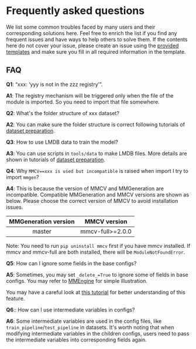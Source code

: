 # Frequently asked questions

We list some common troubles faced by many users and their corresponding
solutions here. Feel free to enrich the list if you find any frequent issues
and have ways to help others to solve them. If the contents here do not cover
your issue, please create an issue using the
[provided templates](https://github.com/open-mmlab/mmediting/issues/new/choose)
and make sure you fill in all required information in the template.

## FAQ

**Q1**: “xxx: ‘yyy is not in the zzz registry’”.

**A1**: The registry mechanism will be triggered only when the file of the module is imported. So you need to import that file somewhere.

**Q2**: What's the folder structure of xxx dataset?

**A2**: You can make sure the folder structure is correct following tutorials of [dataset preparation](user_guides/dataset_prepare.md).

**Q3**: How to use LMDB data to train the model?

**A3**:  You can use scripts in `tools/data` to make LMDB files. More details are shown in tutorials of [dataset preparation](user_guides/dataset_prepare.md).

**Q4**: Why `MMCV==xxx is used but incompatible` is raised when import I try to import `mmgen`?

**A4**:
This is because the version of MMCV and MMGeneration are incompatible. Compatible MMGeneration and MMCV versions are shown as below. Please choose the correct version of MMCV to avoid installation issues.

| MMGeneration version |   MMCV version   |
| :------------------: | :--------------: |
|        master        | mmcv-full>=2.0.0 |

Note: You need to run `pip uninstall mmcv` first if you have mmcv installed.
If mmcv and mmcv-full are both installed, there will be `ModuleNotFoundError`.

**Q5**: How can I ignore some fields in the base configs?

**A5**:
Sometimes, you may set `_delete_=True` to ignore some of fields in base configs.
You may refer to [MMEngine](https://github.com/open-mmlab/mmengine/blob/main/docs/en/advanced_tutorials/config.md#delete-key-in-dict) for simple illustration.

You may have a careful look at [this tutorial](https://github.com/open-mmlab/mmengine/blob/main/docs/en/advanced_tutorials/config.md) for better understanding of this feature.

**Q6**:: How can I use intermediate variables in configs?

**A6**:
Some intermediate variables are used in the config files, like `train_pipeline`/`test_pipeline` in datasets.
It's worth noting that when modifying intermediate variables in the children configs, users need to pass the intermediate variables into corresponding fields again.
